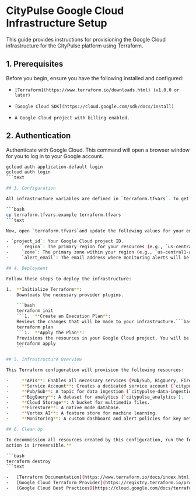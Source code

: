 # CityPulse Google Cloud Infrastructure Setup

This guide provides instructions for provisioning the Google Cloud infrastructure for the CityPulse
platform using Terraform.

## 1. Prerequisites

Before you begin, ensure you have the following installed and configured:

-     [Terraform](https://www.terraform.io/downloads.html) (v1.0.0 or later)
-     [Google Cloud SDK](https://cloud.google.com/sdk/docs/install)
-     A Google Cloud project with billing enabled.

## 2. Authentication

Authenticate with Google Cloud. This command will open a browser window for you to log in to your
Google account.

````bash
gcloud auth application-default login
gcloud auth login
```text

## 3. Configuration

All infrastructure variables are defined in `terraform.tfvars`. To get started, copy the example file:

```bash
cp terraform.tfvars.example terraform.tfvars
```text

Now, open `terraform.tfvars`and update the following values for your environment:

- `project_id`: Your Google Cloud project ID.
-     `region`: The primary region for your resources (e.g., `us-central1`).
-     `zone`: The primary zone within your region (e.g., `us-central1-a`).
-     `alert_email`: The email address where monitoring alerts will be sent.

## 4. Deployment

Follow these steps to deploy the infrastructure:

1.  **Initialize Terraform**:
    Downloads the necessary provider plugins.

    ```bash
    terraform init
    ```1.  **Create an Execution Plan**:
    Reviews the changes that will be made to your infrastructure.```bash
    terraform plan
    ```1.  **Apply the Plan**:
    Provisions the resources in your Google Cloud project. You will be prompted to confirm the changes.```bash
    terraform apply
    ```

## 5. Infrastructure Overview

This Terraform configuration will provision the following resources:

-     **APIs**: Enables all necessary services (Pub/Sub, BigQuery, Firestore, etc.).
-     **Service Account**: Creates a dedicated service account (`citypulse-sa`) with appropriate IAM roles.
-     **Pub/Sub**: A topic for data ingestion (`citypulse-data-ingestion`).
-     **BigQuery**: A dataset for analytics (`citypulse_analytics`).
-     **Cloud Storage**: A bucket for multimedia files.
-     **Firestore**: A native mode database.
-     **Vertex AI**: A feature store for machine learning.
-     **Monitoring**: A custom dashboard and alert policies for key metrics.

## 6. Clean Up

To decommission all resources created by this configuration, run the following command. **Use with caution, as this
action is irreversible.**

```bash
terraform destroy
```text

-   [Terraform Documentation](https://www.terraform.io/docs/index.html)
-   [Google Cloud Terraform Provider](https://registry.terraform.io/providers/hashicorp/google/latest/docs)
-   [Google Cloud Best Practices](https://cloud.google.com/docs/terraform/best-practices-for-terraform)
````
